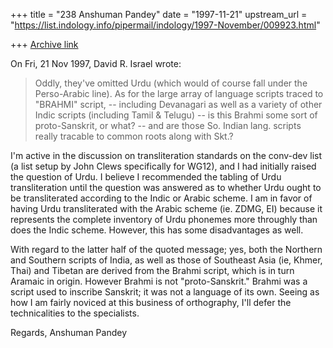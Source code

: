 +++
title = "238 Anshuman Pandey"
date = "1997-11-21"
upstream_url = "https://list.indology.info/pipermail/indology/1997-November/009923.html"

+++
[Archive link](https://list.indology.info/pipermail/indology/1997-November/009923.html)

On Fri, 21 Nov 1997, David R. Israel wrote:

> Oddly, they've omitted Urdu (which would of course fall under the
> Perso-Arabic line).  As for the large array of language scripts
> traced to "BRAHMI" script, -- including Devanagari as well as a
> variety of other Indic scripts (including Tamil & Telugu) -- is this
> Brahmi some sort of proto-Sanskrit, or what? -- and are those So.
> Indian lang. scripts really tracable to common roots along with Skt.?

I'm active in the discussion on transliteration standards on the conv-dev
list (a list setup by John Clews specifically for WG12), and I had
initially raised the question of Urdu. I believe I recommended the tabling
of Urdu transliteration until the question was answered as to whether Urdu
ought to be transliterated according to the Indic or Arabic scheme. I
am in favor of having Urdu transliterated with the Arabic scheme (ie.
ZDMG, EI) because it represents the complete inventory of Urdu phonemes
more throughly than does the Indic scheme. However, this has some
disadvantages as well.

With regard to the latter half of the quoted message; yes, both the
Northern and Southern scripts of India, as well as those of Southeast Asia
(ie, Khmer, Thai) and Tibetan are derived from the Brahmi script, which is
in turn Aramaic in origin. However Brahmi is not "proto-Sanskrit." Brahmi
was a script used to inscribe Sanskrit; it was not a language of
its own. Seeing as how I am fairly noviced at this business of
orthography, I'll defer the technicalities to the specialists.

Regards,
Anshuman Pandey



